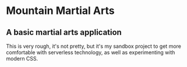 # Mountain Martial Arts
## A basic martial arts application
This is very rough, it's not pretty, but it's my sandbox project to get more comfortable with serverless technology, as well as experimenting with modern CSS.